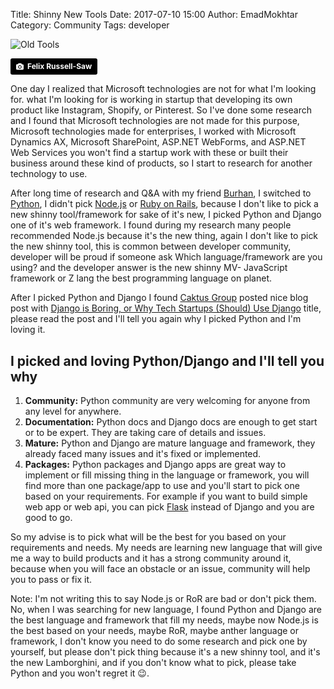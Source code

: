 Title: Shinny New Tools
Date: 2017-07-10 15:00
Author: EmadMokhtar
Category: Community
Tags: developer

![Old Tools]({filename}/images/felix-russell-saw-167176.jpg)

<a style="background-color:black;color:white;text-decoration:none;padding:4px 6px;font-family:-apple-system, BlinkMacSystemFont, &quot;San Francisco&quot;, &quot;Helvetica Neue&quot;, Helvetica, Ubuntu, Roboto, Noto, &quot;Segoe UI&quot;, Arial, sans-serif;font-size:12px;font-weight:bold;line-height:1.2;display:inline-block;border-radius:3px;" href="http://unsplash.com/@frsphoto?utm_medium=referral&amp;utm_campaign=photographer-credit&amp;utm_content=creditBadge" target="_blank" rel="noopener noreferrer" title="Download free do whatever you want high-resolution photos from Felix Russell-Saw"><span style="display:inline-block;padding:2px 3px;"><svg xmlns="http://www.w3.org/2000/svg" style="height:12px;width:auto;position:relative;vertical-align:middle;top:-1px;fill:white;" viewBox="0 0 32 32"><title></title><path d="M20.8 18.1c0 2.7-2.2 4.8-4.8 4.8s-4.8-2.1-4.8-4.8c0-2.7 2.2-4.8 4.8-4.8 2.7.1 4.8 2.2 4.8 4.8zm11.2-7.4v14.9c0 2.3-1.9 4.3-4.3 4.3h-23.4c-2.4 0-4.3-1.9-4.3-4.3v-15c0-2.3 1.9-4.3 4.3-4.3h3.7l.8-2.3c.4-1.1 1.7-2 2.9-2h8.6c1.2 0 2.5.9 2.9 2l.8 2.4h3.7c2.4 0 4.3 1.9 4.3 4.3zm-8.6 7.5c0-4.1-3.3-7.5-7.5-7.5-4.1 0-7.5 3.4-7.5 7.5s3.3 7.5 7.5 7.5c4.2-.1 7.5-3.4 7.5-7.5z"></path></svg></span><span style="display:inline-block;padding:2px 3px;">Felix Russell-Saw</span></a>


One day I realized that Microsoft technologies are not for what I'm looking for. what I'm looking for is working in startup that developing its own product like Instagram, Shopify, or Pinterest. So I've done some research and I found that Microsoft technologies are not made for this purpose, Microsoft technologies made for enterprises, I worked with Microsoft Dynamics AX, Microsoft SharePoint, ASP.NET WebForms, and ASP.NET Web Services you won't find a startup work with these or built their business around these kind of products, so I start to research for another technology to use.

After long time of research and Q&A with my friend [Burhan](https://github.com/burhan), I switched to [Python](https://www.python.org/), I didn't pick [Node.js](https://nodejs.org/en/) or [Ruby on Rails](http://rubyonrails.org/), because I don't like to pick a new shinny tool/framework for sake of it's new, I picked Python and Django one of it's web framework. I found during my research many people recommended Node.js because it's the new thing, again I don't like to pick the new shinny tool, this is common between developer community, developer will be proud if someone ask Which language/framework are you using? and the developer answer is the new shinny MV- JavaScript framework or Z lang the best programming language on planet.

After I picked Python and Django I found [Caktus Group](https://www.caktusgroup.com/) posted nice blog post with [Django is Boring, or Why Tech Startups (Should) Use Django](https://www.caktusgroup.com/blog/2016/12/14/django-boring-or-why-tech-startups-should-use-django/) title, please read the post and I'll tell you again why I picked Python and I'm loving it.

## I picked and loving Python/Django and I'll tell you why

1. **Community:** Python community are very welcoming for anyone from any level for anywhere.
2. **Documentation:** Python docs and Django docs are enough to get start or to be expert. They are taking care of details and issues.
3. **Mature:** Python and Django are mature language and framework, they already faced many issues and it's fixed or implemented.
4. **Packages:** Python packages and Django apps are great way to implement or fill missing thing in the language or framework, you will find more than one package/app to use and you'll start to pick one based on your requirements. For example if you want to build simple web app or web api, you can pick [Flask](http://flask.pocoo.org/) instead of Django and you are good to go.

So my advise is to pick what will be the best for you based on your requirements and needs. My needs are learning new language that will give me a way to build products and it has a strong community around it, because when you will face an obstacle or an issue, community will help you to pass or fix it.

Note: I'm not writing this to say Node.js or RoR are bad or don't pick them. No, when I was searching for new language, I found Python and Django are the best language and framework that fill my needs, maybe now Node.js is the best based on your needs, maybe RoR, maybe anther language or framework, I don't know you need to do some research and pick one by yourself, but please don't pick thing because it's a new shinny tool, and it's the new Lamborghini, and if you don't know what to pick, please take Python and you won't regret it 😉.
